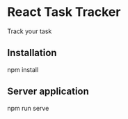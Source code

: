 # React Task Tracker

Track your task

## Installation

npm install

## Server application

npm run serve